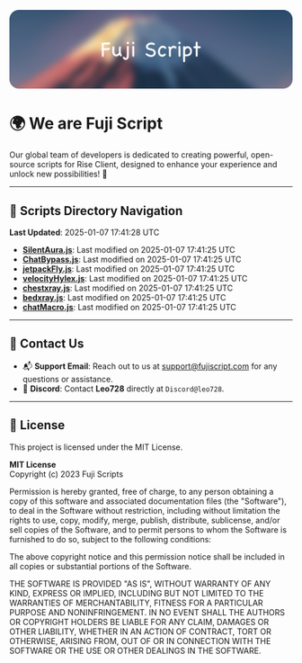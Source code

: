 ![Banner](.github/b.webp)

# 🌍 **We are Fuji Script**

Our global team of developers is dedicated to creating powerful, open-source scripts for Rise Client, designed to enhance your experience and unlock new possibilities! 🌟

---
<!-- SCRIPTS_NAVIGATION_START -->
## 📂 **Scripts Directory Navigation**

**Last Updated**: 2025-01-07 17:41:28 UTC

- **[SilentAura.js](scripts/SilentAura.js)**: Last modified on 2025-01-07 17:41:25 UTC
- **[ChatBypass.js](scripts/ChatBypass.js)**: Last modified on 2025-01-07 17:41:25 UTC
- **[jetpackFly.js](scripts/jetpackFly.js)**: Last modified on 2025-01-07 17:41:25 UTC
- **[velocityHylex.js](scripts/velocityHylex.js)**: Last modified on 2025-01-07 17:41:25 UTC
- **[chestxray.js](scripts/chestxray.js)**: Last modified on 2025-01-07 17:41:25 UTC
- **[bedxray.js](scripts/bedxray.js)**: Last modified on 2025-01-07 17:41:25 UTC
- **[chatMacro.js](scripts/chatMacro.js)**: Last modified on 2025-01-07 17:41:25 UTC

<!-- SCRIPTS_NAVIGATION_END -->

---

## 💬 **Contact Us**  
- 📬 **Support Email**: Reach out to us at [support@fujiscript.com](mailto:support@fujiscript.com) for any questions or assistance.  
- 💬 **Discord**: Contact **Leo728** directly at `Discord@leo728`.

---

## 📜 **License**

This project is licensed under the MIT License.  

**MIT License**  
Copyright (c) 2023 Fuji Scripts  

Permission is hereby granted, free of charge, to any person obtaining a copy of this software and associated documentation files (the "Software"), to deal in the Software without restriction, including without limitation the rights to use, copy, modify, merge, publish, distribute, sublicense, and/or sell copies of the Software, and to permit persons to whom the Software is furnished to do so, subject to the following conditions:  

The above copyright notice and this permission notice shall be included in all copies or substantial portions of the Software.  

THE SOFTWARE IS PROVIDED "AS IS", WITHOUT WARRANTY OF ANY KIND, EXPRESS OR IMPLIED, INCLUDING BUT NOT LIMITED TO THE WARRANTIES OF MERCHANTABILITY, FITNESS FOR A PARTICULAR PURPOSE AND NONINFRINGEMENT. IN NO EVENT SHALL THE AUTHORS OR COPYRIGHT HOLDERS BE LIABLE FOR ANY CLAIM, DAMAGES OR OTHER LIABILITY, WHETHER IN AN ACTION OF CONTRACT, TORT OR OTHERWISE, ARISING FROM, OUT OF OR IN CONNECTION WITH THE SOFTWARE OR THE USE OR OTHER DEALINGS IN THE SOFTWARE.  
